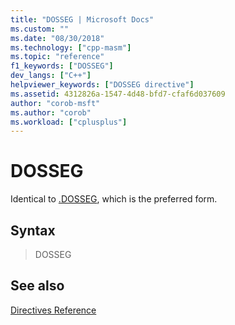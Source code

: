 ```yaml
---
title: "DOSSEG | Microsoft Docs"
ms.custom: ""
ms.date: "08/30/2018"
ms.technology: ["cpp-masm"]
ms.topic: "reference"
f1_keywords: ["DOSSEG"]
dev_langs: ["C++"]
helpviewer_keywords: ["DOSSEG directive"]
ms.assetid: 4312826a-1547-4d48-bfd7-cfaf6d037609
author: "corob-msft"
ms.author: "corob"
ms.workload: ["cplusplus"]
---
```

# DOSSEG

Identical to [.DOSSEG](../../assembler/masm/dot-dosseg.md), which is the preferred form.

## Syntax

> DOSSEG

## See also

[Directives Reference](../../assembler/masm/directives-reference.md)<br/>